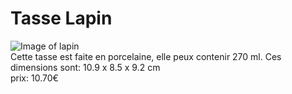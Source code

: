  # Tasse Lapin #



![Image of lapin](http://www.totalcadeau.com/photos/1152/19167-photo.jpg)  
Cette tasse est faite en porcelaine, elle peux contenir 270 ml. Ces dimensions sont: 10.9 x 8.5 x 9.2 cm   
 prix: 10.70€

